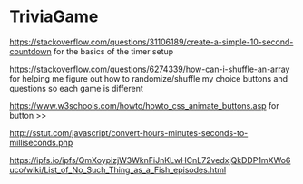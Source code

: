 # TriviaGame

https://stackoverflow.com/questions/31106189/create-a-simple-10-second-countdown for the basics of the timer setup

https://stackoverflow.com/questions/6274339/how-can-i-shuffle-an-array for helping me figure out how to randomize/shuffle my choice buttons and questions so each game is different

https://www.w3schools.com/howto/howto_css_animate_buttons.asp for button >>

http://sstut.com/javascript/convert-hours-minutes-seconds-to-milliseconds.php

https://ipfs.io/ipfs/QmXoypizjW3WknFiJnKLwHCnL72vedxjQkDDP1mXWo6uco/wiki/List_of_No_Such_Thing_as_a_Fish_episodes.html